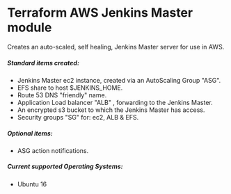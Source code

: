 # Terraform AWS Jenkins Master module

Creates an auto-scaled, self healing, Jenkins Master server for use in AWS. 

##### Standard items created:

 * Jenkins Master ec2 instance, created via an AutoScaling Group "ASG".
 * EFS share to host $JENKINS_HOME.
 * Route 53 DNS "friendly" name.
 * Application Load balancer "ALB" , forwarding to the Jenkins Master.
 * An encrypted s3 bucket to which the Jenkins Master has access.
 * Security groups "SG" for: ec2, ALB & EFS.
 
##### Optional items:

 * ASG action notifications.

##### Current supported Operating Systems:

 * Ubuntu 16

